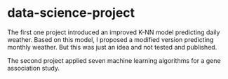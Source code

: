 # data-science-project

The first one project introduced an improved K-NN model predicting daily weather. Based on this model, I proposed a modified version predicting monthly weather. But this was just an idea and not tested and published.

The second project applied seven machine learning algorithms for a gene association study.
